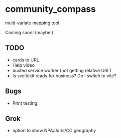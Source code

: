 # community_compass
multi-variate mapping tool


Coming soon! (maybe!)

## TODO

* cards to URL
* Help video
* busted service worker (not getting relative URL)
* Is sveltekit ready for business? Do I switch to vite?

## Bugs

* Print testing


## Grok

* option to show NPA/Juris/CC geography
